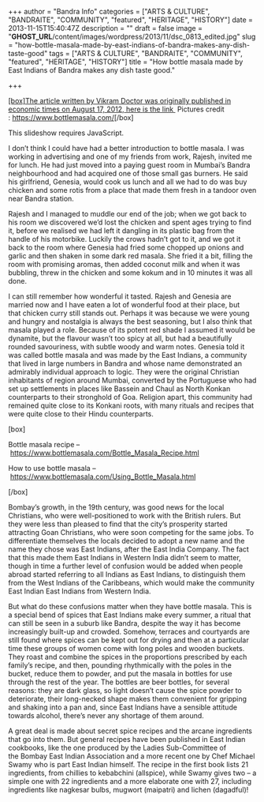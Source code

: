 +++
author = "Bandra Info"
categories = ["ARTS &amp; CULTURE", "BANDRAITE", "COMMUNITY", "featured", "HERITAGE", "HISTORY"]
date = 2013-11-15T15:40:47Z
description = ""
draft = false
image = "__GHOST_URL__/content/images/wordpress/2013/11/dsc_0813_edited.jpg"
slug = "how-bottle-masala-made-by-east-indians-of-bandra-makes-any-dish-taste-good"
tags = ["ARTS &amp; CULTURE", "BANDRAITE", "COMMUNITY", "featured", "HERITAGE", "HISTORY"]
title = "How bottle masala made by East Indians of Bandra makes any dish taste good."

+++


<p><a href="https://articles.economictimes.indiatimes.com/2012-08-17/news/33249761_1_masala-east-indians-mumbai-s-bandra">[box]The article written by Vikram Doctor was originally published in economic times on August 17, 2012, here </a><a href="https://articles.economictimes.indiatimes.com/2012-08-17/news/33249761_1_masala-east-indians-mumbai-s-bandra">is the link </a> Pictures credit : <a href="https://www.bottlemasala.com/">https://www.bottlemasala.com/</a>[/box]</p>
<p><p class="jetpack-slideshow-noscript robots-nocontent">This slideshow requires JavaScript.</p><div id="gallery-4738-11-slideshow" class="slideshow-window jetpack-slideshow slideshow-black" data-trans="fade" data-autostart="1" data-gallery="[{&quot;src&quot;:&quot;https:\/\/bandra.info\/wp-content\/uploads\/2013\/11\/dsc_0820_edited.jpg&quot;,&quot;id&quot;:&quot;4740&quot;,&quot;title&quot;:&quot;dsc_0820_edited&quot;,&quot;alt&quot;:&quot;&quot;,&quot;caption&quot;:&quot;The production line. I&quot;,&quot;itemprop&quot;:&quot;image&quot;},{&quot;src&quot;:&quot;https:\/\/bandra.info\/wp-content\/uploads\/2013\/11\/dsc_0821_edited.jpg&quot;,&quot;id&quot;:&quot;4741&quot;,&quot;title&quot;:&quot;dsc_0821_edited&quot;,&quot;alt&quot;:&quot;&quot;,&quot;caption&quot;:&quot;The production line.&quot;,&quot;itemprop&quot;:&quot;image&quot;},{&quot;src&quot;:&quot;https:\/\/bandra.info\/wp-content\/uploads\/2013\/11\/dsc_0813_edited.jpg&quot;,&quot;id&quot;:&quot;4739&quot;,&quot;title&quot;:&quot;dsc_0813_edited&quot;,&quot;alt&quot;:&quot;&quot;,&quot;caption&quot;:&quot;The production line.&quot;,&quot;itemprop&quot;:&quot;image&quot;}]" itemscope itemtype="https://schema.org/ImageGallery"></div></p>
<p>I don&#8217;t think I could have had a better introduction to bottle masala. I was working in advertising and one of my friends from work, Rajesh, invited me for lunch. He had just moved into a paying guest room in Mumbai&#8217;s Bandra neighbourhood and had acquired one of those small gas burners. He said his girlfriend, Genesia, would cook us lunch and all we had to do was buy chicken and some rotis from a place that made them fresh in a tandoor oven near Bandra station.</p>
<p>Rajesh and I managed to muddle our end of the job; when we got back to his room we discovered we&#8217;d lost the chicken and spent ages trying to find it, before we realised we had left it dangling in its plastic bag from the handle of his motorbike. Luckily the crows hadn&#8217;t got to it, and we got it back to the room where Genesia had fried some chopped up onions and garlic and then shaken in some dark red masala. She fried it a bit, filling the room with promising aromas, then added coconut milk and when it was bubbling, threw in the chicken and some kokum and in 10 minutes it was all done.</p>
<p>I can still remember how wonderful it tasted. Rajesh and Genesia are married now and I have eaten a lot of wonderful food at their place, but that chicken curry still stands out. Perhaps it was because we were young and hungry and nostalgia is always the best seasoning, but I also think that masala played a role. Because of its potent red shade I assumed it would be dynamite, but the flavour wasn&#8217;t too spicy at all, but had a beautifully rounded savouriness, with subtle woody and warm notes. Genesia told it was called bottle masala and was made by the East Indians, a community that lived in large numbers in Bandra and whose name demonstrated an admirably individual approach to logic. They were the original Christian inhabitants of region around Mumbai, converted by the Portuguese who had set up settlements in places like Bassein and Chaul as North Konkan counterparts to their stronghold of Goa. Religion apart, this community had remained quite close to its Konkani roots, with many rituals and recipes that were quite close to their Hindu counterparts.</p>
<p>[box]</p>
<p>Bottle masala recipe &#8211; <a href="https://www.bottlemasala.com/Bottle_Masala_Recipe.html">https://www.bottlemasala.com/Bottle_Masala_Recipe.html</a></p>
<p>How to use bottle masala &#8211; <a href="https://www.bottlemasala.com/Using_Bottle_Masala.html">https://www.bottlemasala.com/Using_Bottle_Masala.html</a></p>
<p>[/box]</p>
<p>Bombay&#8217;s growth, in the 19th century, was good news for the local Christians, who were well-positioned to work with the British rulers. But they were less than pleased to find that the city&#8217;s prosperity started attracting Goan Christians, who were soon competing for the same jobs. To differentiate themselves the locals decided to adopt a new name and the name they chose was East Indians, after the East India Company. The fact that this made them East Indians in Western India didn&#8217;t seem to matter, though in time a further level of confusion would be added when people abroad started referring to all Indians as East Indians, to distinguish them from the West Indians of the Caribbeans, which would make the community East Indian East Indians from Western India.</p>
<p>But what do these confusions matter when they have bottle masala. This is a special bend of spices that East Indians make every summer, a ritual that can still be seen in a suburb like Bandra, despite the way it has become increasingly built-up and crowded. Somehow, terraces and courtyards are still found where spices can be kept out for drying and then at a particular time these groups of women come with long poles and wooden buckets. They roast and combine the spices in the proportions prescribed by each family&#8217;s recipe, and then, pounding rhythmically with the poles in the bucket, reduce them to powder, and put the masala in bottles for use through the rest of the year. The bottles are beer bottles, for several reasons: they are dark glass, so light doesn&#8217;t cause the spice powder to deteriorate, their long-necked shape makes them convenient for gripping and shaking into a pan and, since East Indians have a sensible attitude towards alcohol, there&#8217;s never any shortage of them around.</p>
<p>A great deal is made about secret spice recipes and the arcane ingredients that go into them. But general recipes have been published in East Indian cookbooks, like the one produced by the Ladies Sub-Committee of the Bombay East Indian Association and a more recent one by Chef Michael Swamy who is part East Indian himself. The recipe in the first book lists 21 ingredients, from chillies to kebabchini (allspice), while Swamy gives two &#8211; a simple one with 22 ingredients and a more elaborate one with 27, including ingredients like nagkesar bulbs, mugwort (maipatri) and lichen (dagadful)!</p>



